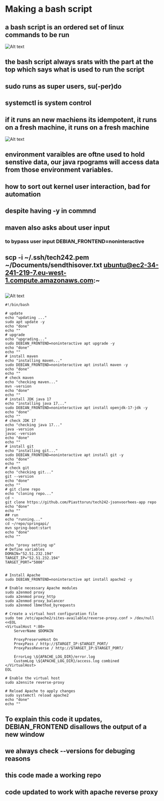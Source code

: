 # Making a bash script
## a bash script is an ordered set of linux commands to be run
![Alt text](images/image.png)
## the bash script always srats with the part at the top which says what is used to run the script
## sudo runs as super users, su(-per)do 
## systemctl is system control

## if it runs an new machiens its idempotent, it runs on a fresh machine, it runs on a fresh machine
![Alt text](images/image2.png)

## environment varaibles are oftne used to hold senstive data, our java rpograms will access data from those environment variables.

## how to sort out kernel user interaction, bad for automation
## despite having -y in commnd
## maven also asks about user input
### to bypass user input DEBIAN_FRONTEND=noninteractive
## scp -i ~/.ssh/tech242.pem ~/Documents/sendthisover.txt ubuntu@ec2-34-241-219-7.eu-west-1.compute.amazonaws.com:~
##
![Alt text](image.png)

```
#!/bin/bash

# update
echo "updating ..."
sudo apt update -y
echo "done"
echo ""
# upgrade
echo "upgrading..."
sudo DEBIAN_FRONTEND=noninteractive apt upgrade -y
echo "done"
echo ""
# install maven
echo "installing maven..."
sudo DEBIAN_FRONTEND=noninteractive apt install maven -y
echo "done"
echo ""
# check maven
echo "checking maven..."
mvn -version
echo "done"
echo ""
# install JDK java 17
echo "installing java 17..."
sudo DEBIAN_FRONTEND=noninteractive apt install openjdk-17-jdk -y
echo "done"
echo ""
# check JDK 17
echo "checking java 17..."
java -version
javac -version
echo "done"
echo ""
# install git
echo "installing git..."
sudo DEBIAN_FRONTEND=noninteractive apt install git -y
echo "done"
echo ""
# check git
echo "checking git..."
git --version
echo "done"
echo ""
# git clone repo
echo "cloning repo..."
cd ~
git clone https://github.com/Piasttorun/tech242-jsonvoorhees-app repo
echo "done"
echo ""
## run
echo "running..."
cd ~/repo/springapi/
mvn spring-boot:start
echo "done"
echo ""

echo "proxy setting up"
# Define variables
DOMAIN="52.51.232.194"
TARGET_IP="52.51.232.194"
TARGET_PORT="5000"


# Install Apache
sudo DEBIAN_FRONTEND=noninteractive apt install apache2 -y

# Enable necessary Apache modules
sudo a2enmod proxy
sudo a2enmod proxy_http
sudo a2enmod proxy_balancer
sudo a2enmod lbmethod_byrequests

# Create a virtual host configuration file
sudo tee /etc/apache2/sites-available/reverse-proxy.conf > /dev/null <<EOL
<VirtualHost *:80>
    ServerName $DOMAIN

    ProxyPreserveHost On
    ProxyPass / http://$TARGET_IP:$TARGET_PORT/
    ProxyPassReverse / http://$TARGET_IP:$TARGET_PORT/

    ErrorLog \${APACHE_LOG_DIR}/error.log
    CustomLog \${APACHE_LOG_DIR}/access.log combined
</VirtualHost>
EOL

# Enable the virtual host
sudo a2ensite reverse-proxy

# Reload Apache to apply changes
sudo systemctl reload apache2
echo "done"
echo ""
```
## To explain this code it updates, DEBIAN_FRONTEND disallows the output of a new window
## we always check --versions for debuging reasons
## this code made a working repo
## code updated to work with apache reverse proxy